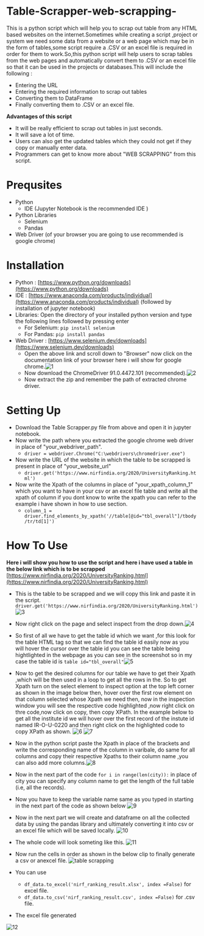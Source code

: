 # Table-Scrapper-web-scrapping-
This is a python script which will help you to scrap out table from any HTML based websites on the internet.Sometimes while creating a script ,project or system we need some data from a website or a web page which may be in the form of tables,some script require a .CSV or an excel file is required in order for them to work.So,this python script will help users to scrap tables from the web pages and automatically convert them to .CSV or an excel file so that it can be used in the projects or databases.This will include the following :

* Entering the URL
* Entering the required information to scrap out tables
* Converting them to DataFrame
* Finally converting them to .CSV or an excel file.

<b>Advantages of this script</b>

* It will be really efficient to scrap out tables in just seconds.
* It will save a lot of time.
* Users can also get the updated tables which they could not get if they copy or manually enter data.
* Programmers can get to know more about "WEB SCRAPPING" from this script.

# Prequsites
* Python
   * IDE (Jupyter Notebook is the recommended IDE )
* Python Libraries
   * Selenium
   * Pandas
* Web Driver (of your browser you are going to use recommended is google chrome)

# Installation
* Python : [https://www.python.org/downloads](https://www.python.org/downloads)
* IDE : [https://www.anaconda.com/products/individual](https://www.anaconda.com/products/individual) (followed by installation of jupyter notebook)
* Libraries: Open the directory of your installed python version and type the following lines followed by pressing enter
    * For Selenium: `pip install selenium`
    * For Pandas: `pip install pandas`
* Web Driver : [https://www.selenium.dev/downloads](https://www.selenium.dev/downloads)
   * Open the above link and scroll down to "Browser" now click on the documentation link of your browser here i will show for google chrome.![1](https://github.com/Rajulmahto21/Table-Scrapper-web-scrapping-/blob/main/Snips/1.PNG)
   * Now download the  ChromeDriver 91.0.4472.101 (recommended).![2](https://github.com/Rajulmahto21/Table-Scrapper-web-scrapping-/blob/main/Snips/2.PNG)
   * Now extract the zip and remember the path of extracted chrome driver.

# Setting Up
* Download the Table Scrapper.py file from above and open it in jupyter notebook.
* Now write the path where you extracted the google chrome web driver in place of "your_webdriver_path".
    * `driver = webdriver.Chrome("C:\webdrivers\chromedriver.exe")`
* Now write the URL of the website in which the table to be scrapped is present in place of "your_website_url"
   * `driver.get('https://www.nirfindia.org/2020/UniversityRanking.html')`
* Now write the Xpath of the columns in place of "your_xpath_column_1" which you want to have in your csv or an excel file table and write all the xpath of column if you dont know to write the xpath you can refer to the example i have shown in how to use section.
   * `column_1 = driver.find_elements_by_xpath('//table[@id="tbl_overall"]/tbody/tr/td[1]')`

# How To Use
<b>Here i will show you how to use the script and here i have used a table in the below link which is to be scrapped</b>
[https://www.nirfindia.org/2020/UniversityRanking.html](https://www.nirfindia.org/2020/UniversityRanking.html)

* This is the table to be scrapped and we will copy this link and paste it in the script. `driver.get('https://www.nirfindia.org/2020/UniversityRanking.html')`
![3](https://github.com/Rajulmahto21/Table-Scrapper-web-scrapping-/blob/main/Snips/3.PNG)
* Now right click on the page and select inspect from the drop down.![4](https://github.com/Rajulmahto21/Table-Scrapper-web-scrapping-/blob/main/Snips/4.PNG)
* So first of all we have to get the table id which we want ,for this look for the table HTML tag so that we can find the table id easily now as you will hover the cursor over the table id you can see the table being hightlighted in the webpage as you can see in the screenshot so in my case the table id is 
`table id="tbl_overall"`![5](https://github.com/Rajulmahto21/Table-Scrapper-web-scrapping-/blob/main/Snips/5.png)
* Now to get the desired columns for our table we have to get their Xpath ,which will be then used in a loop to get all the rows in the.
  So to get Xpath turn on the select element to inspect option at the top left corner as shown in the image below then, hover over the first row element on that column selected whose Xpath we need then, now in the inspection window you will see the respective code highlighted ,now right click on thre code,now click on copy, then copy XPath.
In the example below to get all the institute id we will hover over the first record of the instute id named IR-O-U-0220 and then right click on the highlighted code to copy XPath as shown.
![6](https://github.com/Rajulmahto21/Table-Scrapper-web-scrapping-/blob/main/Snips/6.png)
![7](https://github.com/Rajulmahto21/Table-Scrapper-web-scrapping-/blob/main/Snips/7.png)

* Now in the python script paste the Xpath in place of the brackets and write the corresponding name of the column in varibale, do same for all columns and copy their respective Xpaths to their column name ,you can also add more columns.![8](https://github.com/Rajulmahto21/Table-Scrapper-web-scrapping-/blob/main/Snips/8.png)
* Now in the next part of the code `for i in range(len(city)):` in place of city you can specify any column name to get the length of the full table (i.e, all the records).
* Now you have to keep the variable name same as you typed in starting in the next part of the code as shown below
![9](https://github.com/Rajulmahto21/Table-Scrapper-web-scrapping-/blob/main/Snips/9.png)
* Now in the next part we will create and dataframe on all the collected data by using the pandas library and ultimately converting it into csv or an excel file which will be saved locally.
![10](https://github.com/Rajulmahto21/Table-Scrapper-web-scrapping-/blob/main/Snips/10.png)
* The whole code will look someting like this.
![11](https://github.com/Rajulmahto21/Table-Scrapper-web-scrapping-/blob/main/Snips/11.png)
* Now run the cells in order as shown in the below clip to finally generate a csv or anexcel file.
![table scrapping](https://user-images.githubusercontent.com/59139755/127117991-15c7ee85-e3bf-4c01-aa7b-07abdfdcfac3.gif)

* You can use
   * `df_data.to_excel('nirf_ranking_result.xlsx', index =False)` for excel file.
   * `df_data.to_csv('nirf_ranking_result.csv', index =False)` for .csv file.

* The excel file generated 

![12](https://github.com/Rajulmahto21/Table-Scrapper-web-scrapping-/blob/main/Snips/12.PNG)





